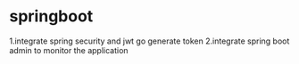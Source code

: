 # springboot
1.integrate spring security and jwt go generate token
2.integrate spring boot admin to monitor the application
